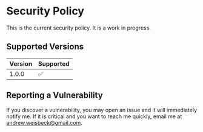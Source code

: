 # Security Policy

This is the current security policy. It is a work in progress.

## Supported Versions


| Version | Supported          |
| ------- | ------------------ |
| 1.0.0   | :white_check_mark: |

## Reporting a Vulnerability

If you discover a vulnerability, you may open an issue and it will immediately notify me. If it is critical and you want to reach me quickly, email me at andrew.weisbeck@gmail.com.
